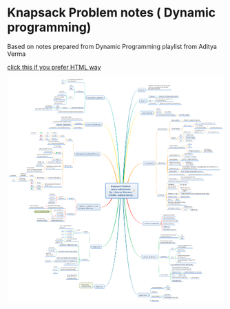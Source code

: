 # Knapsack Problem notes ( Dynamic programming)

Based on notes prepared from Dynamic Programming playlist from Aditya Verma

[click this if you prefer HTML way](https://htmlpreview.github.io/?https://raw.githubusercontent.com/gauravkhuraana/Testing/main/Test%20Data/Test%20Data.html)

![0/1 Knapsack Problems ](knapsackmindmap01.png "0/1Knapsack Data Mindmap")